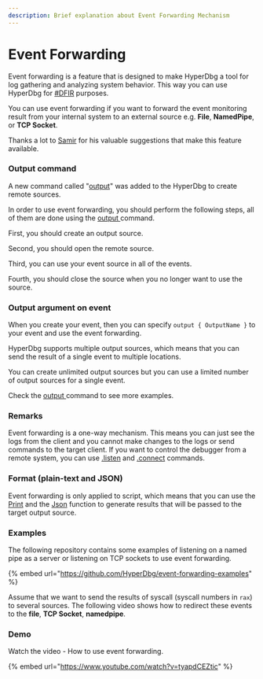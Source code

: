 ```yaml
---
description: Brief explanation about Event Forwarding Mechanism
---
```


# Event Forwarding

Event forwarding is a feature that is designed to make HyperDbg a tool for log gathering and analyzing system behavior. This way you can use HyperDbg for [\#DFIR](https://twitter.com/search?q=%23dfir) purposes.

You can use event forwarding if you want to forward the event monitoring result from your internal system to an external source e.g. **File**, **NamedPipe**, or **TCP Socket**.

Thanks a lot to [Samir](https://twitter.com/SBousseaden) for his valuable suggestions that make this feature available.

### Output command

A new command called "[output](https://docs.hyperdbg.com/commands/debugging-commands/output)" was added to the HyperDbg to create remote sources.

In order to use event forwarding, you should perform the following steps, all of them are done using the [output ](https://docs.hyperdbg.com/commands/debugging-commands/output)command.

First, you should create an output source.

Second, you should open the remote source.

Third, you can use your event source in all of the events.

Fourth, you should close the source when you no longer want to use the source.

### Output argument on event

When you create your event, then you can specify  `output { OutputName }` to your event and use the event forwarding.

HyperDbg supports multiple output sources, which means that you can send the result of a single event to multiple locations.

You can create unlimited output sources but you can use a limited number of output sources for a single event.

Check the [output ](https://docs.hyperdbg.com/commands/debugging-commands/output)command to see more examples.

### Remarks

Event forwarding is a one-way mechanism. This means you can just see the logs from the client and you cannot make changes to the logs or send commands to the target client. If you want to control the debugger from a remote system, you can use [.listen](https://docs.hyperdbg.com/commands/meta-commands/.listen) and [.connect](https://docs.hyperdbg.com/commands/meta-commands/.connect) commands.

### Format \(plain-text and JSON\)

Event forwarding is only applied to script, which means that you can use the [Print](https://docs.hyperdbg.com/commands/scripting-language/functions/print) and the [Json](https://docs.hyperdbg.com/commands/scripting-language/functions/json) function to generate results that will be passed to the target output source.

### Examples

The following repository contains some examples of listening on a named pipe as a server or listening on TCP sockets to use event forwarding.

{% embed url="https://github.com/HyperDbg/event-forwarding-examples" %}

Assume that we want to send the results of syscall \(syscall numbers in `rax`\) to several sources. The following video shows how to redirect these events to the **file**, **TCP Socket**, **namedpipe**.

### Demo

Watch the video - How to use event forwarding.

{% embed url="https://www.youtube.com/watch?v=tyapdCEZtic" %}



